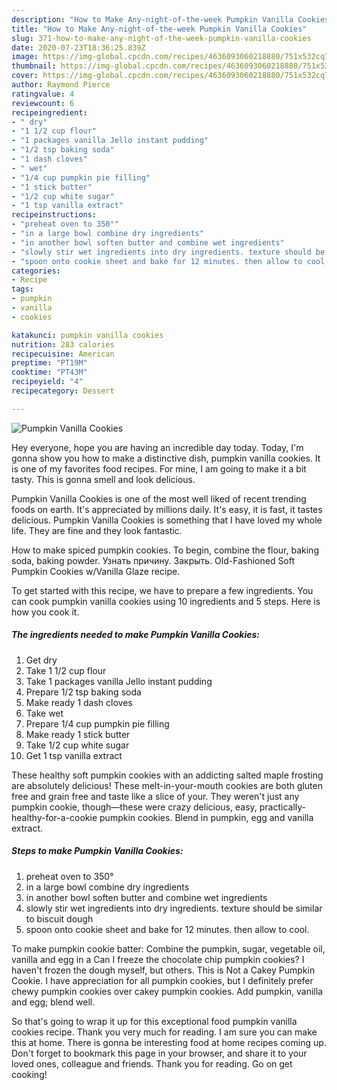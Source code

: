 ```yaml
---
description: "How to Make Any-night-of-the-week Pumpkin Vanilla Cookies"
title: "How to Make Any-night-of-the-week Pumpkin Vanilla Cookies"
slug: 371-how-to-make-any-night-of-the-week-pumpkin-vanilla-cookies
date: 2020-07-23T18:36:25.839Z
image: https://img-global.cpcdn.com/recipes/4636093060218880/751x532cq70/pumpkin-vanilla-cookies-recipe-main-photo.jpg
thumbnail: https://img-global.cpcdn.com/recipes/4636093060218880/751x532cq70/pumpkin-vanilla-cookies-recipe-main-photo.jpg
cover: https://img-global.cpcdn.com/recipes/4636093060218880/751x532cq70/pumpkin-vanilla-cookies-recipe-main-photo.jpg
author: Raymond Pierce
ratingvalue: 4
reviewcount: 6
recipeingredient:
- " dry"
- "1 1/2 cup flour"
- "1 packages vanilla Jello instant pudding"
- "1/2 tsp baking soda"
- "1 dash cloves"
- " wet"
- "1/4 cup pumpkin pie filling"
- "1 stick butter"
- "1/2 cup white sugar"
- "1 tsp vanilla extract"
recipeinstructions:
- "preheat oven to 350°"
- "in a large bowl combine dry ingredients"
- "in another bowl soften butter and combine wet ingredients"
- "slowly stir wet ingredients into dry ingredients. texture should be similar to biscuit dough"
- "spoon onto cookie sheet and bake for 12 minutes. then allow to cool."
categories:
- Recipe
tags:
- pumpkin
- vanilla
- cookies

katakunci: pumpkin vanilla cookies 
nutrition: 283 calories
recipecuisine: American
preptime: "PT19M"
cooktime: "PT43M"
recipeyield: "4"
recipecategory: Dessert

---
```



![Pumpkin Vanilla Cookies](https://img-global.cpcdn.com/recipes/4636093060218880/751x532cq70/pumpkin-vanilla-cookies-recipe-main-photo.jpg)

Hey everyone, hope you are having an incredible day today. Today, I'm gonna show you how to make a distinctive dish, pumpkin vanilla cookies. It is one of my favorites food recipes. For mine, I am going to make it a bit tasty. This is gonna smell and look delicious.

Pumpkin Vanilla Cookies is one of the most well liked of recent trending foods on earth. It's appreciated by millions daily. It's easy, it is fast, it tastes delicious. Pumpkin Vanilla Cookies is something that I have loved my whole life. They are fine and they look fantastic.

How to make spiced pumpkin cookies. To begin, combine the flour, baking soda, baking powder. Узнать причину. Закрыть. Old-Fashioned Soft Pumpkin Cookies w/Vanilla Glaze recipe.


To get started with this recipe, we have to prepare a few ingredients. You can cook pumpkin vanilla cookies using 10 ingredients and 5 steps. Here is how you cook it.

<!--inarticleads1-->

##### The ingredients needed to make Pumpkin Vanilla Cookies:

1. Get  dry
1. Take 1 1/2 cup flour
1. Take 1 packages vanilla Jello instant pudding
1. Prepare 1/2 tsp baking soda
1. Make ready 1 dash cloves
1. Take  wet
1. Prepare 1/4 cup pumpkin pie filling
1. Make ready 1 stick butter
1. Take 1/2 cup white sugar
1. Get 1 tsp vanilla extract


These healthy soft pumpkin cookies with an addicting salted maple frosting are absolutely delicious! These melt-in-your-mouth cookies are both gluten free and grain free and taste like a slice of your. They weren&#39;t just any pumpkin cookie, though—these were crazy delicious, easy, practically-healthy-for-a-cookie pumpkin cookies. Blend in pumpkin, egg and vanilla extract. 

<!--inarticleads2-->

##### Steps to make Pumpkin Vanilla Cookies:

1. preheat oven to 350°
1. in a large bowl combine dry ingredients
1. in another bowl soften butter and combine wet ingredients
1. slowly stir wet ingredients into dry ingredients. texture should be similar to biscuit dough
1. spoon onto cookie sheet and bake for 12 minutes. then allow to cool.


To make pumpkin cookie batter: Combine the pumpkin, sugar, vegetable oil, vanilla and egg in a Can I freeze the chocolate chip pumpkin cookies? I haven&#39;t frozen the dough myself, but others. This is Not a Cakey Pumpkin Cookie. I have appreciation for all pumpkin cookies, but I definitely prefer chewy pumpkin cookies over cakey pumpkin cookies. Add pumpkin, vanilla and egg; blend well. 

So that's going to wrap it up for this exceptional food pumpkin vanilla cookies recipe. Thank you very much for reading. I am sure you can make this at home. There is gonna be interesting food at home recipes coming up. Don't forget to bookmark this page in your browser, and share it to your loved ones, colleague and friends. Thank you for reading. Go on get cooking!
